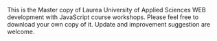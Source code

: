 This is the Master copy of Laurea University of Applied Sciences WEB development with JavaScript course workshops. Please feel free to download your own copy of it. Update and improvement suggestion are welcome.
